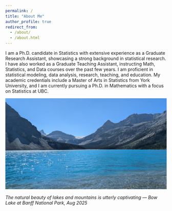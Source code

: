 ```yaml
---
permalink: /
title: "About Me"
author_profile: true
redirect_from: 
  - /about/
  - /about.html
---
```


I am a Ph.D. candidate in Statistics with extensive experience as a Graduate Research Assistant, showcasing a strong background in statistical research. I have also worked as a Graduate Teaching Assistant, instructing Math, Statistics, and Data courses over the past few years. I am proficient in statistical modeling, data analysis, research, teaching, and education. My academic credentials include a Master of Arts in Statistics from York University, and I am currently pursuing a Ph.D. in Mathematics with a focus on Statistics at UBC.

![Bow Lake](/images/BowLake.jpg)

*The natural beauty of lakes and mountains is utterly captivating — Bow Lake at Banff National Park, Aug 2025*



